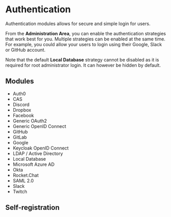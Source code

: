 # Authentication

Authentication modules allows for secure and simple login for users.

From the **Administration Area**, you can enable the authentication strategies that work best for you. Multiple strategies can be enabled at the same time. For example, you could allow your users to login using their Google, Slack or GitHub account.

Note that the default **Local Database** strategy cannot be disabled as it is required for root administrator login. It can however be hidden by default.

## Modules

- Auth0
- CAS
- Discord
- Dropbox
- Facebook
- Generic OAuth2
- Generic OpenID Connect
- GitHub
- GitLab
- Google
- Keycloak OpenID Connect
- LDAP / Active Directory
- Local Database
- Microsoft Azure AD
- Okta
- Rocket.Chat
- SAML 2.0
- Slack
- Twitch

## Self-registration
